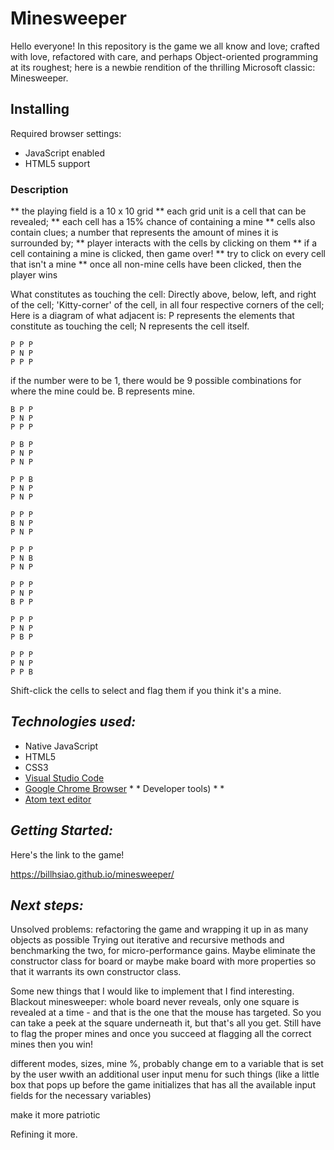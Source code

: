 # Minesweeper

Hello everyone! In this repository is the game we all know and love; crafted with love, refactored with care, and perhaps Object-oriented programming at its roughest; here is a newbie rendition of the thrilling Microsoft classic: Minesweeper.

## Installing

Required browser settings:
* JavaScript enabled
* HTML5 support


### Description
** the playing field is a 10 x 10 grid
** each grid unit is a cell that can be revealed; 
** each cell has a 15% chance of containing a mine
** cells also contain clues; a number that represents the amount of mines it is surrounded by;
** player interacts with the cells by clicking on them
** if a cell containing a mine is clicked, then game over!
** try to click on every cell that isn't a mine
** once all non-mine cells have been clicked, then the player wins

What constitutes as touching the cell:
Directly above, below, left, and right of the cell;
'Kitty-corner' of the cell, in all four respective corners of the cell;
Here is a diagram of what adjacent is:
P represents the elements that constitute as touching the cell;
N represents the cell itself.
```
P P P
P N P
P P P
```
if the number were to be 1, there would be 9 possible combinations for where the mine could be. B represents mine.
```
B P P  
P N P  
P P P
```
```
P B P  
P N P  
P N P
```
```
P P B 
P N P  
P N P 
```
```
P P P
B N P  
P N P
```
```
P P P  
P N B  
P N P  
```
```
P P P  
P N P  
B P P
```
```
P P P  
P N P  
P B P
```
```
P P P
P N P
P P B
```
 Shift-click the cells to select and flag them if you think it's a mine.
 

 ## *Technologies used:*
 * Native JavaScript
 * HTML5
 * CSS3
 * [Visual Studio Code](https://www.visualstudio.com/)
 * [Google Chrome Browser](https://www.google.com/chrome/) * * Developer tools) *  *
 * [Atom text editor](https://atom.io/)


 ## *Getting Started:*

 Here's the link to the game!

 https://billhsiao.github.io/minesweeper/

## *Next steps:*

Unsolved problems: refactoring the game and wrapping it up in as many objects as possible
Trying out iterative and recursive methods and benchmarking the two, for micro-performance gains.
Maybe eliminate the constructor class for board or maybe make board with more properties so that it warrants its own constructor class.

Some new things that I would like to implement that I find interesting. 
Blackout minesweeper: whole board never reveals, only one square is revealed at a time - and that is the one that the mouse has targeted. So you can take a peek at the square underneath it, but that's all you get. Still have to flag the proper mines and once you succeed at flagging all the correct mines then you win!

different modes, sizes, mine %, probably change em to a variable that is set by the user wwith an additional user input menu for such things (like a little box that pops up before the game initializes that has all the available input fields for the necessary variables)

make it more patriotic

Refining it more.

